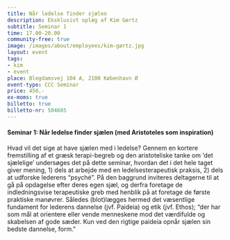 ```yaml
---
title: Når ledelse finder sjælen
description: Eksklusivt oplæg af Kim Gørtz
subtitle: Seminar 1
time: 17.00-20.00
community-free: true
image: /images/about/employees/kim-gørtz.jpg
layout: event
tags:
- kim
- event
place: Blegdamsvej 104 A, 2100 København Ø
event-type: CCC Seminar
price: 450,-
ex-moms: true
billetto: true
billetto-nr: 504685
---
```


#### Seminar 1: Når ledelse finder sjælen (med Aristoteles som inspiration)

Hvad vil det sige at have sjælen med i ledelse? Gennem en kortere fremstilling af et græsk terapi-begreb og den aristoteliske tanke om ‘det sjælelige’ undersøges det på dette seminar, hvordan det i det hele taget giver mening, 1) dels at arbejde med en ledelsesterapeutisk praksis, 2) dels at udforske lederens “psyché”. På den baggrund inviteres deltagerne til at gå på opdagelse efter deres egen sjæl, og derfra foretage de indledningsvise terapeutiske greb med henblik på at foretage de første praktiske manøvrer. Således (blot)lægges hermed det væsentlige fundament for lederens dannelse (jvf. Paideia) og etik (jvf. Ethos); “der har som mål at orientere eller vende menneskene mod det værdifulde og skabelsen af gode sæder. Kun ved den rigtige paideia opnår sjælen sin bedste dannelse, form."